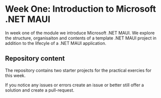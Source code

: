 # Week One: Introduction to Microsoft .NET MAUI  

In week one of the module we introduce Microsoft .NET MAUI. We explore the structure, organisaiton and contents of a template .NET MAUI project in addition to the lifecyle of a .NET MAUI application.  

## Repository content  

The repository contains two starter projects for the practical exercies for this week.  

If you notice any issues or errors create an issue or better still offer a solution and create a pull-request.  
